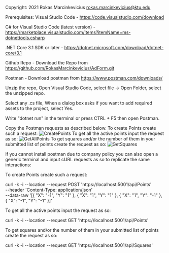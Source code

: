 Copyright: 2021 Rokas Marcinkevicius <rokas.marcinkevicius@ktu.edu>

Prerequisites:
Visual Studio Code - https://code.visualstudio.com/download

C# for Visual Studio Code (latest version) - https://marketplace.visualstudio.com/items?itemName=ms-dotnettools.csharp

.NET Core 3.1 SDK or later - https://dotnet.microsoft.com/download/dotnet-core/3.1

Github Repo - Download the Repo from https://github.com/RokasMarcinkevicius/AdForm.git

Postman - Download postman from https://www.postman.com/downloads/

Unzip the repo, Open Visual Studio Code, select file -> Open Folder, select the unzipped repo.

Select any .cs file, When a dialog box asks if you want to add required assets to the project, select Yes.

Write "dotnet run" in the terminal or press CTRL + F5
then open Postman.

Copy the Postman requests as described below.
To create Points create such a request:
![CreatePoints](https://github.com/RokasMarcinkevicius/AdForm/blob/master/Images/CreatePoints.jpg)
To get all the active points input the request as so:
![GetAllPoints](https://github.com/RokasMarcinkevicius/AdForm/blob/master/Images/GetAllPoints.jpg)
To get squares and/or the number of them in your submitted list of points create the request as so:
![GetSquares](https://github.com/RokasMarcinkevicius/AdForm/blob/master/Images/GetSquares.jpg)

If you cannot install postman due to company policy you can also open a generic terminal and input cURL requests as so to replicate the same interactions:

To create Points create such a request:

curl -k -i --location --request POST 'https://localhost:5001/api/Points' \
--header 'Content-Type: application/json' \
--data-raw '[{
  "X": "-1",
  "Y": "1"
},
{
  "X": "1",
  "Y": "1"
},
{
  "X": "1",
  "Y": "-1"
},
{
  "X": "-1",
  "Y": "-1"
}]'

To get all the active points input the request as so:

curl -k -i --location --request GET 'https://localhost:5001/api/Points'

To get squares and/or the number of them in your submitted list of points create the request as so:

curl -k -i --location --request GET 'https://localhost:5001/api/Squares'